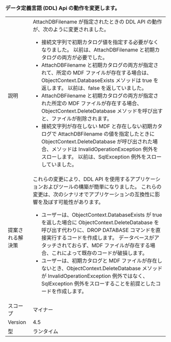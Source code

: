 ### <a name="change-in-behavior-in-data-definition-language-ddl-apis"></a>データ定義言語 (DDL) Api の動作を変更します。

|   |   |
|---|---|
|説明|AttachDBFilename が指定されたときの DDL API の動作が、次のように変更されました。<ul><li>接続文字列で初期カタログ値を指定する必要がなくなりました。 以前は、AttachDBFilename と初期カタログの両方が必要でした。</li><li>AttachDBFilename と初期カタログの両方が指定されて、所定の MDF ファイルが存在する場合は、ObjectContext.DatabaseExists メソッドは true を返します。 以前は、false を返していました。</li><li>AttachDBFilename と初期カタログの両方が指定された所定の MDF ファイルが存在する場合、ObjectContext.DeleteDatabase メソッドを呼び出すと、ファイルが削除されます。</li><li>接続文字列が存在しない MDF と存在しない初期カタログで AttachDBFilename の値を指定したときに ObjectContext.DeleteDatabase が呼び出された場合、メソッドは InvalidOperationException 例外をスローします。 以前は、SqlException 例外をスローしていました。</li></ul>|
|提案される解決策|これらの変更により、DDL API を使用するアプリケーションおよびツールの構築が簡単になりました。 これらの変更は、次のシナリオでアプリケーションの互換性に影響を及ぼす可能性があります。<ul><li>ユーザーは、ObjectContext.DatabaseExists が true を返した場合に ObjectContext.DeleteDatabase を呼び出す代わりに、DROP DATABASE コマンドを直接実行するコードを作成します。 データベースがアタッチされておらず、MDF ファイルが存在する場合、これによって既存のコードが破損します。</li><li>ユーザーは、初期カタログと MDF ファイルが存在しないとき、ObjectContext.DeleteDatabase メソッドが InvalidOperationException 例外ではなく、SqlException 例外をスローすることを前提としたコードを作成します。</li></ul>|
|スコープ|マイナー|
|Version|4.5|
|型|ランタイム|

